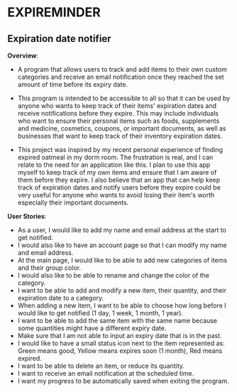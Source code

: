 # EXPIREMINDER

## Expiration date notifier

**Overview**:
- A program that allows users to track and add items to their own custom categories
  and receive an email notification once they reached the set amount of time before its expiry date.

- This program is intended to be accessible to all so that it can be used by anyone who wants to keep track of their 
items' expiration dates and receive notifications before they expire. This may include individuals who want to ensure 
their personal items such as foods, supplements and medicine, cosmetics, coupons, or important documents, as well as 
businesses that want to keep track of their inventory expiration dates.

- This project was inspired by my recent personal experience of finding expired oatmeal in my dorm room.
The frustration is real, and I can relate to the need for an application like this. 
I plan to use this app myself to keep track of my own items and ensure that I am aware of them before they expire.
I also believe that an app that can help keep track of expiration dates and notify users before they expire could be 
very useful for anyone who wants to avoid losing their item's worth especially their important documents.

**User Stories**:
- As a user, I would like to add my name and email address at the start to get notified.
- I would also like to have an account page so that I can modify my name and email address.
- At the main page, I would like to be able to add new categories of items and their group color.
- I would also like to be able to rename and change the color of the category.
- I want to be able to add and modify a new item, their quantity, and their expiration date to a category.
- When adding a new item, I want to be able to choose how long before I would like to get notified 
(1 day, 1 week, 1 month, 1 year).
- I want to be able to add the same item with the same name because some quantities might have a different expiry date.
- Make sure that I am not able to input an expiry date that is in the past.
- I would like to have a small status icon next to the item represented as: Green means good, 
Yellow means expires soon (1 month), Red means expired.
- I want to be able to delete an item, or reduce its quantity.
- I want to receive an email notification at the scheduled time.
- I want my progress to be automatically saved when exiting the program.
